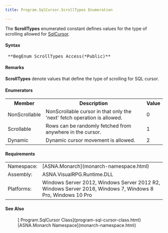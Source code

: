 ```yaml
---
title: Program.SqlCursor.ScrollTypes Enumeration

---
```


The **ScrollTypes** enumerated constant defines values for the type of scrolling allowed for [ SqlCursor](program-sql-cursor-class.html).

#### Syntax
<pre class="syntax"> **BegEnum ScrollTypes Access(*Public)**       </pre>

#### Remarks
**ScrollTypes** denote values that define the type of scrolling for SQL cursor.
<!--mine -->

#### Enumerators
<table class="mytable" cellspacing="0" cellpadding="4" width="90%">
          <colgroup>
            <col width="15%" />
            <col width="80%" />
            <col width="5%" align="center"/>
          </colgroup>
          <tr>
            <th>Member</th>
            <th>Description</th>
            <th>Value</th>
          </tr>
          <tr>
            <td>NonScrollable</td>
            <td>NonScrollable cursor in that
          only the 'next' fetch operation is allowed.</td>
            <td>0</td>
          </tr>
          <tr>
            <td>Scrollable</td>
            <td>Rows can be randomly fetched
          from anywhere in the cursor.</td>
            <td>1</td>
          </tr>
          <tr>
            <td>Dynamic</td>
            <td>Dynamic cursor movement is
          allowed.</td>
            <td>2</td>
          </tr>
</table>

<!-- -->

#### Requirements
<table class="dttable" cellspacing="0" cellpadding="4" width="60%">
           <colgroup>
            <col width="15%" style="font-weight:bold" />
            <col width="85%" />
          </colgroup>
          <tr>
            <td>Namespace:</td>
            <td>[ASNA.Monarch](monarch-namespace.html)</td>
          </tr>
          <tr>
            <td>Assembly:</td>
            <td>ASNA.VisualRPG.Runtime.DLL</td>
          </tr>
         <tr>
            <td>Platforms:</td>
            <td> Windows Server 2012, Windows Server 2012 R2, Windows Server 2016, Windows 7, Windows 8 Pro, Windows 10 Pro</td>
         </tr>
</table>

<!-- end -->

#### See Also
<dl><dd>[
    Program.SqlCursor Class](program-sql-cursor-class.html)</dd><dd>[ASNA.Monarch
    Namespace](monarch-namespace.html)</dd></dl>

